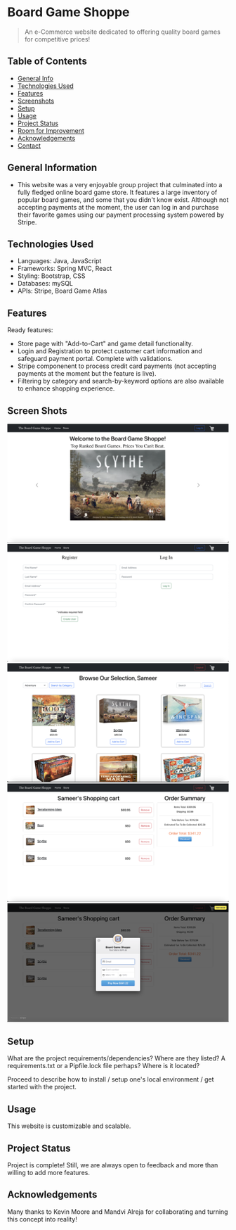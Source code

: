 # Board Game Shoppe
> An e-Commerce website dedicated to offering quality board games for competitive prices!

## Table of Contents
* [General Info](#general-information)
* [Technologies Used](#technologies-used)
* [Features](#features)
* [Screenshots](#screenshots)
* [Setup](#setup)
* [Usage](#usage)
* [Project Status](#project-status)
* [Room for Improvement](#room-for-improvement)
* [Acknowledgements](#acknowledgements)
* [Contact](#contact)
<!-- * [License](#license) -->


## General Information
- This website was a very enjoyable group project that culminated into a fully fledged online board game store. It features a large inventory of popular board games, and some that you didn't know exist. Although not accepting payments at the moment, the user can log in and purchase their favorite games using our payment processing system powered by Stripe.


## Technologies Used
- Languages: Java, JavaScript
- Frameworks: Spring MVC, React
- Styling: Bootstrap, CSS
- Databases: mySQL
- APIs: Stripe, Board Game Atlas


## Features
Ready features:
- Store page with "Add-to-Cart" and game detail functionality. 
- Login and Registration to protect customer cart information and safeguard payment portal. Complete with validations.
- Stripe componenent to process credit card payments (not accepting payments at the moment but the feature is live).
- Filtering by category and search-by-keyword options are also available to enhance shopping experience. 


## Screen Shots
![Screenshot](Homepage.png)
![Screenshot](Login_Registration.png)
![Screenshot](Store.png)
![Screenshot](Cart.png)
![Screenshot](Checkout.png)

## Setup
What are the project requirements/dependencies? Where are they listed? A requirements.txt or a Pipfile.lock file perhaps? Where is it located?

Proceed to describe how to install / setup one's local environment / get started with the project.


## Usage
This website is customizable and scalable.


## Project Status
Project is complete! Still, we are always open to feedback and more than willing to add more features. 


## Acknowledgements
Many thanks to Kevin Moore and Mandvi Alreja for collaborating and turning this concept into reality!
